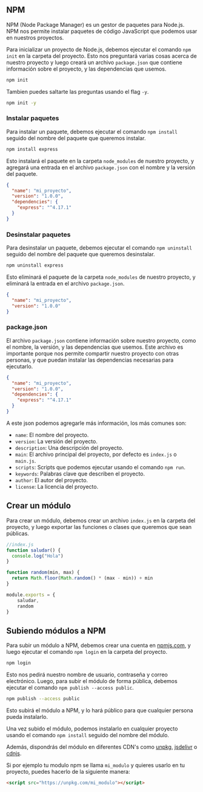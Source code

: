 ## NPM

NPM (Node Package Manager) es un gestor de paquetes para Node.js. NPM nos permite instalar paquetes de código JavaScript que podemos usar en nuestros proyectos.

Para inicializar un proyecto de Node.js, debemos ejecutar el comando `npm init` en la carpeta del proyecto. Esto nos preguntará varias cosas acerca de nuestro proyecto y luego creará un archivo `package.json` que contiene información sobre el proyecto, y las dependencias que usemos.

```bash
npm init
```

Tambien puedes saltarte las preguntas usando el flag `-y`.

```bash
npm init -y
```

### Instalar paquetes

Para instalar un paquete, debemos ejecutar el comando `npm install` seguido del nombre del paquete que queremos instalar.

```bash
npm install express
```

Esto instalará el paquete en la carpeta `node_modules` de nuestro proyecto, y agregará una entrada en el archivo `package.json` con el nombre y la versión del paquete.

```json
{
  "name": "mi_proyecto",
  "version": "1.0.0",
  "dependencies": {
    "express": "^4.17.1"
  }
}
```

### Desinstalar paquetes

Para desinstalar un paquete, debemos ejecutar el comando `npm uninstall` seguido del nombre del paquete que queremos desinstalar.

```bash
npm uninstall express
```

Esto eliminará el paquete de la carpeta `node_modules` de nuestro proyecto, y eliminará la entrada en el archivo `package.json`.

```json
{
  "name": "mi_proyecto",
  "version": "1.0.0"
}
```

### package.json

El archivo `package.json` contiene información sobre nuestro proyecto, como el nombre, la versión, y las dependencias que usemos. Este archivo es importante porque nos permite compartir nuestro proyecto con otras personas, y que puedan instalar las dependencias necesarias para ejecutarlo.

```json
{
  "name": "mi_proyecto",
  "version": "1.0.0",
  "dependencies": {
    "express": "^4.17.1"
  }
}
```

A este json podemos agregarle más información, los más comunes son:

- `name`: El nombre del proyecto.
- `version`: La versión del proyecto.
- `description`: Una descripción del proyecto.
- `main`: El archivo principal del proyecto, por defecto es `index.js` o `main.js`.
- `scripts`: Scripts que podemos ejecutar usando el comando `npm run`.
- `keywords`: Palabras clave que describen el proyecto.
- `author`: El autor del proyecto.
- `license`: La licencia del proyecto.

## Crear un módulo

Para crear un módulo, debemos crear un archivo `index.js` en la carpeta del proyecto, y luego exportar las funciones o clases que queremos que sean públicas.

```javascript
//index.js
function saludar() {
  console.log("Hola")
}

function random(min, max) {
  return Math.floor(Math.random() * (max - min)) + min
}

module.exports = {
    saludar,
    random
}
```

## Subiendo módulos a NPM

Para subir un módulo a NPM, debemos crear una cuenta en [npmjs.com](https://www.npmjs.com/), y luego ejecutar el comando `npm login` en la carpeta del proyecto.

```bash
npm login
```

Esto nos pedirá nuestro nombre de usuario, contraseña y correo electrónico. Luego, para subir el módulo de forma pública, debemos ejecutar el comando `npm publish --access public`.

```bash
npm publish --access public
```

Esto subirá el módulo a NPM, y lo hará público para que cualquier persona pueda instalarlo.

Una vez subido el módulo, podemos instalarlo en cualquier proyecto usando el comando `npm install` seguido del nombre del módulo.

Además, dispondrás del módulo en diferentes CDN's como [unpkg](https://unpkg.com/), [jsdelivr](https://www.jsdelivr.com/) o [cdnjs](https://cdnjs.com/).

Si por ejemplo tu modulo npm se llama `mi_modulo` y quieres usarlo en tu proyecto, puedes hacerlo de la siguiente manera:

```html
<script src="https://unpkg.com/mi_modulo"></script>
```